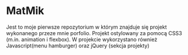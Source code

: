 # MatMik
Jest to moje pierwsze repozytorium w którym znajduje się projekt wykonanego przeze mnie porfolio.
Projekt ostylowany za pomocą CSS3 (m.in. animation i flexbox).
W projekcie wykorzystano również Javascript(menu hamburger) oraz jQuery (sekcja projekty)
